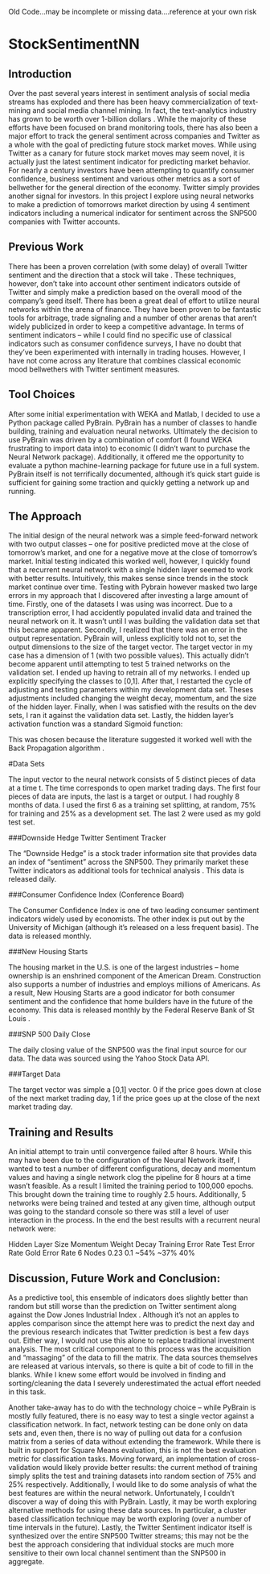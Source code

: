 Old Code...may be incomplete or missing data....reference at your own risk

StockSentimentNN
================
Introduction
----------------

  Over the past several years interest in sentiment analysis of social media streams has exploded and there has been heavy commercialization of text-mining and social media channel mining. In fact, the text-analytics industry has grown to be worth over 1-billion dollars . While the majority of these efforts have been focused on brand monitoring tools, there has also been a major effort to track the general sentiment across companies and Twitter as a whole with the goal of predicting future stock market moves.
	While using Twitter as a canary for future stock market moves may seem novel, it is actually just the latest sentiment indicator for predicting market behavior. For nearly a century investors have been attempting to quantify consumer confidence, business sentiment and various other metrics as a sort of bellwether for the general direction of the economy. Twitter simply provides another signal for investors.
	In this project I explore using neural networks to make a prediction of tomorrows market direction by using 4 sentiment indicators including a numerical indicator for sentiment across the SNP500 companies with Twitter accounts.

Previous Work
----------------

There has been a proven correlation (with some delay) of overall Twitter sentiment and the direction that a stock will take . These techniques, however, don’t take into account other sentiment indicators outside of Twitter and simply make a prediction based on the overall mood of the company’s geed itself. 
There has been a great deal of effort to utilize neural networks within the arena of finance.  They have been proven to be fantastic tools for arbitrage, trade signaling and a number of other arenas that aren’t widely publicized in order to keep a competitive advantage. In terms of sentiment indicators – while I could find no specific use of classical indicators such as consumer confidence surveys, I have no doubt that they’ve been experimented with internally in trading houses. However, I have not come across any literature that combines classical economic mood bellwethers with Twitter sentiment measures.



Tool Choices
----------------

After some initial experimentation with WEKA and Matlab, I decided to use a Python package called PyBrain. PyBrain has a number of classes to handle building, training and evaluation neural networks. Ultimately the decision to use PyBrain was driven by a combination of comfort (I found WEKA frustrating to import data into) to economic (I didn’t want to purchase the Neural Network package). Additionally, it offered me the opportunity to evaluate a python machine-learning package for future use in a full system.
PyBrain itself is not terrifically documented, although it’s quick start guide is sufficient for gaining some traction and quickly getting a network up and running. 

The Approach
----------------

The initial design of the neural network was a simple feed-forward network with two output classes – one for positive predicted move at the close of tomorrow’s market, and one for a negative move at the close of tomorrow’s market. Initial testing indicated this worked well, however, I quickly found that a recurrent neural network with a single hidden layer seemed to work with better results. Intuitively, this makes sense since trends in the stock market continue over time. Testing with Pybrain however masked two large errors in my approach that I discovered after investing a large amount of time.
Firstly, one of the datasets I was using was incorrect. Due to a transcription error, I had accidently populated invalid data and trained the neural network on it. It wasn’t until I was building the validation data set that this became apparent. Secondly, I realized that there was an error in the output representation. PyBrain will, unless explicitly told not to, set the output dimensions to the size of the target vector. The target vector in my case has a dimension of 1 (with two possible values). This actually didn’t become apparent until attempting to test 5 trained networks on the validation set. I ended up having to retrain all of my networks.
I ended up explicitly specifying the classes to [0,1].  After that, I restarted the cycle of adjusting and testing parameters within my development data set. Theses adjustments included changing the weight decay, momentum,  and the size of the hidden layer. Finally, when I was satisfied with the results on the dev sets, I ran it against the validation data set.
Lastly, the hidden layer’s activation function was a standard Sigmoid function:
 
This was chosen because the literature suggested it worked well with the Back Propagation algorithm .

#Data Sets
	
The input vector to the neural network consists of 5 distinct pieces of data at a time t. The time corresponds to open market trading days. The first four pieces of data are inputs, the last is a target or output.  I had roughly 8 months of data. I used the first 6 as a training set splitting, at random, 75% for training and 25% as a development set. The last 2 were used as my gold test set.

###Downside Hedge Twitter Sentiment Tracker


The “Downside Hedge” is a stock trader information site that provides data an index of “sentiment” across the SNP500. They primarily market these Twitter indicators as additional tools for technical analysis . This data is released daily.

###Consumer Confidence Index (Conference Board)

The Consumer Confidence Index is one of two leading consumer sentiment indicators widely used by economists. The other index is put out by the University of Michigan (although it’s released on a less frequent basis).  The data is released monthly.

###New Housing Starts

The housing market in the U.S. is one of the largest industries – home ownership is an enshrined component of the American Dream. Construction also supports a number of industries and employs millions of Americans. As a result, New Housing Starts are a good indicator for both consumer sentiment and the confidence that home builders have in the future of the economy.  This data is released monthly by the Federal Reserve Bank of St Louis .

###SNP 500 Daily Close

The daily closing value of the SNP500 was the final input source for our data. The data was sourced using the Yahoo Stock Data API.

###Target Data

The target vector was simple a [0,1] vector.  0 if the price goes down at close of the next market trading day, 1 if the price goes up at the close of the next market trading day.

Training and Results
----------------

An initial attempt to train until convergence failed after 8 hours.  While this may have been due to the configuration of the Neural Network itself, I wanted to test a number of different configurations, decay and momentum values and having a single network clog the pipeline for 8 hours at a time wasn’t feasible.  As a result I limited the training period to 100,000 epochs.  This brought down the training time to roughly 2.5 hours. Additionally, 5 networks were being trained and tested at any given time, although output was going to the standard console so there was still a level of user interaction in the process.
In the end the best results with a recurrent neural network were: 

Hidden Layer Size	Momentum	Weight Decay	Training Error Rate	Test Error Rate	Gold Error Rate
6 Nodes	0.23	0.1	~54%	~37%	40%

Discussion, Future Work and Conclusion:
-----------------

As a predictive tool, this ensemble of indicators does slightly better than random but still worse than the prediction on Twitter sentiment along against the Dow Jones Industrial Index .  Although it’s not an apples to apples comparison since the attempt here was to predict the next day and the previous research indicates that Twitter prediction is best a few days out. Either way, I would not use this alone to replace traditional investment analysis.
The most critical component to this process was the acquisition and “massaging” of the data to fill the matrix. The data sources themselves are released at various intervals, so there is quite a bit of code to fill in the blanks. While I knew some effort would be involved in finding and sorting/cleaning the data I severely underestimated the actual effort needed in this task.  
  
Another take-away has to do with the technology choice – while PyBrain is mostly fully featured, there is no easy way to test a single vector against a classification network. In fact, network testing can be done only on data sets and, even then, there is no way of pulling out data for a confusion matrix from a series of data without extending the framework.  While there is built in support for Square Means evaluation, this is not the best evaluation metric for classification tasks. 
Moving forward, an implementation of cross-validation would likely provide better results: the current method of training simply splits the test and training datasets into random section of 75% and 25% respectively. Additionally, I would like to do some analysis of what the best features are within the neural network. Unfortunately, I couldn’t discover a way of doing this with PyBrain.
Lastly, it may be worth exploring alternative methods for using these data sources. In particular, a cluster based classification technique may be worth exploring (over a number of time intervals in the future). Lastly, the Twitter Sentiment indicator itself is synthesized over the entire SNP500 Twitter streams; this may not be the best the approach considering that individual stocks are much more sensitive to their own local channel sentiment than the SNP500 in aggregate.  

